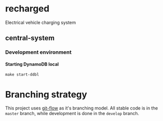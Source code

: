 # recharged
Electrical vehicle charging system

## central-system

### Development environment

#### Starting DynamoDB local

    make start-ddbl

# Branching strategy

This project uses [git-flow](http://nvie.com/posts/a-successful-git-branching-model/) as it's branching model. All stable code is in the `master` branch, while development is done in the `develop` branch.
